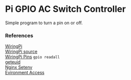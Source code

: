 # Pi GPIO AC Switch Controller
Simple program to turn a pin on or off.


### References
[WiringPi](http://wiringpi.com/the-gpio-utility/)  
[WiringPi source](https://github.com/WiringPi/WiringPi/blob/master/wiringPi/wiringPi.c)  
[WiringPi Pins](http://wiringpi.com/pins/) `gpio readall`  
[geteuid](https://linux.die.net/man/2/geteuid)  
[Nginx Setenv](http://stackoverflow.com/questions/8098927/nginx-variables-similar-to-setenv-in-apache)  
[Evironment Access](https://www.gnu.org/software/libc/manual/html_node/Environment-Access.html#Environment-Access)
